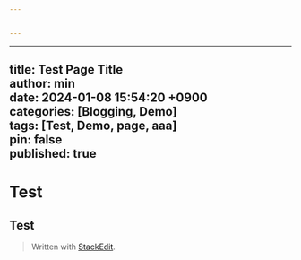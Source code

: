 ```yaml
---


---
```


<hr>
<h2 id="title-test-page-titleauthor-mindate-2024-01-08-155420-0900categories-blogging-demotags-test-demo-page-aaapin-falsepublished-true">title: Test Page Title<br>
author: min<br>
date: 2024-01-08 15:54:20 +0900<br>
categories: [Blogging, Demo]<br>
tags: [Test, Demo, page, aaa]<br>
pin: false<br>
published: true</h2>
<h1 id="test">Test</h1>
<h2 id="test-1">Test</h2>
<blockquote>
<p>Written with <a href="https://stackedit.io/">StackEdit</a>.</p>
</blockquote>

